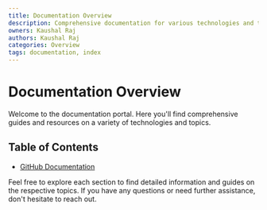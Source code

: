 ```yaml
---
title: Documentation Overview
description: Comprehensive documentation for various technologies and topics.
owners: Kaushal Raj
authors: Kaushal Raj
categories: Overview
tags: documentation, index
---
```


# Documentation Overview

Welcome to the documentation portal. Here you'll find comprehensive guides and resources on a variety of technologies and topics.

## Table of Contents

- [GitHub Documentation](./tech/github.md)
<!-- - [React.js Documentation](react.md)
- [JavaScript Documentation](javascript.md)
- [Excel Formulas Documentation](excel.md)
- [Java Documentation](java.md)
- [Spring Boot Documentation](spring-boot.md)
- [Node.js Documentation](nodejs.md) -->

Feel free to explore each section to find detailed information and guides on the respective topics. If you have any questions or need further assistance, don't hesitate to reach out.
